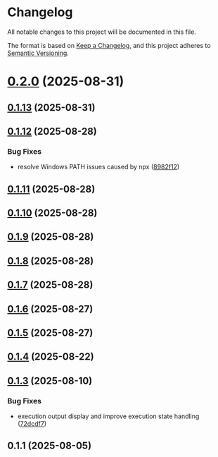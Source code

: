 # Changelog

All notable changes to this project will be documented in this file.

The format is based on [Keep a Changelog](https://keepachangelog.com/en/1.0.0/),
and this project adheres to [Semantic Versioning](https://semver.org/spec/v2.0.0.html).



# [0.2.0](https://github.com/nacal/runbook-admin/compare/v0.1.13...v0.2.0) (2025-08-31)

## [0.1.13](https://github.com/nacal/runbook-admin/compare/v0.1.12...v0.1.13) (2025-08-31)

## [0.1.12](https://github.com/nacal/runbook-admin/compare/v0.1.11...v0.1.12) (2025-08-28)


### Bug Fixes

* resolve Windows PATH issues caused by npx ([8982f12](https://github.com/nacal/runbook-admin/commit/8982f12d951f6a89a4a5e02ccda22944a3e88151))

## [0.1.11](https://github.com/nacal/runbook-admin/compare/v0.1.10...v0.1.11) (2025-08-28)

## [0.1.10](https://github.com/nacal/runbook-admin/compare/v0.1.9...v0.1.10) (2025-08-28)

## [0.1.9](https://github.com/nacal/runbook-admin/compare/v0.1.8...v0.1.9) (2025-08-28)

## [0.1.8](https://github.com/nacal/runbook-admin/compare/v0.1.7...v0.1.8) (2025-08-28)

## [0.1.7](https://github.com/nacal/runbook-admin/compare/v0.1.6...v0.1.7) (2025-08-28)

## [0.1.6](https://github.com/nacal/runbook-admin/compare/v0.1.5...v0.1.6) (2025-08-27)

## [0.1.5](https://github.com/nacal/runbook-admin/compare/v0.1.4...v0.1.5) (2025-08-27)

## [0.1.4](https://github.com/nacal/runbook-admin/compare/v0.1.3...v0.1.4) (2025-08-22)

## [0.1.3](https://github.com/nacal/runbook-admin/compare/v0.1.1...v0.1.3) (2025-08-10)


### Bug Fixes

* execution output display and improve execution state handling ([72dcdf7](https://github.com/nacal/runbook-admin/commit/72dcdf7a1ba8b0f69d39f015473949e9591190bc))

## 0.1.1 (2025-08-05)
